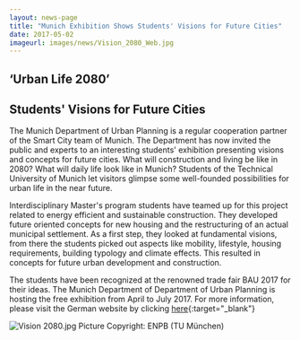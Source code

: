 ```yaml
---
layout: news-page
title: "Munich Exhibition Shows Students' Visions for Future Cities"
date: 2017-05-02
imageurl: images/news/Vision_2080_Web.jpg
---
```


<div class="multiline">
<h2><span class="ornament-news">‘Urban Life 2080’</span></h2>
<h2><span class="ornament-news">Students' Visions for Future Cities</span></h2>
</div>

The Munich Department of Urban Planning is a regular cooperation partner of the Smart City team of Munich. The Department has now invited the public and experts to an interesting students' exhibition presenting visions and concepts for future cities. What will construction and living be like in 2080? What will daily life look like in Munich? Students of the Technical University of Munich let visitors glimpse some well-founded possibilities for urban life in the near future.

Interdisciplinary Master's program students have teamed up for this project related to energy efficient and sustainable construction. They developed future oriented concepts for new housing and the restructuring of an actual municipal settlement. As a first step, they looked at fundamental visions, from there the students picked out aspects like mobility, lifestyle, housing requirements, building typology and climate effects. This resulted in concepts for future urban development and construction.

The students have been recognized at the renowned trade fair BAU 2017 for their ideas. The Munich Department of Department of Urban Planning is hosting the free exhibition from April to July 2017. For more information, please visit the German website by clicking [here](https://www.muenchen.de/rathaus/Stadtverwaltung/Referat-fuer-Stadtplanung-und-Bauordnung/Veranstaltungen/Urbanes-Leben){:target="_blank"}

![Vision 2080.jpg]({{site.baseurl}}images/news/Vision_2080_Web.jpg)
Picture Copyright: ENPB (TU München)
